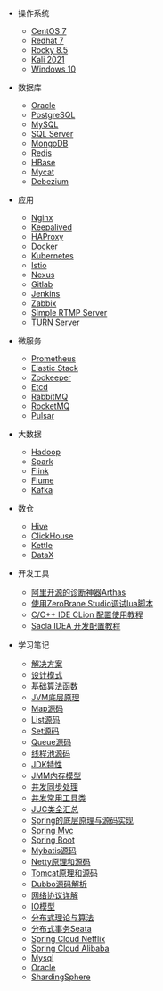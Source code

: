 - 操作系统
  - [CentOS 7](deploy/centos7)
  - [Redhat 7](deploy/rhel7)
  - [Rocky 8.5](deploy/rocky85)
  - [Kali 2021](deploy/kali)
  - [Windows 10](deploy/windows10)

- 数据库
  - [Oracle](deploy/oracle)
  - [PostgreSQL](deploy/postgre)
  - [MySQL](deploy/mysql)
  - [SQL Server](deploy/mssql)
  - [MongoDB](deploy/mongodb)
  - [Redis](deploy/redis)
  - [HBase](deploy/hbase)
  - [Mycat](deploy/mycat)
  - [Debezium](deploy/debezium)

- 应用
  - [Nginx](deploy/nginx)
  - [Keepalived](deploy/keepalived)
  - [HAProxy](deploy/haproxy)
  - [Docker](deploy/docker)
  - [Kubernetes](deploy/kubernetes)
  - [Istio](deploy/istio)
  - [Nexus](deploy/nexus)
  - [Gitlab](deploy/gitlab)
  - [Jenkins](deploy/jenkins)
  - [Zabbix](deploy/zabbix)
  - [Simple RTMP Server](deploy/srs)
  - [TURN Server](deploy/turnserver)

- 微服务
  - [Prometheus](deploy/prometheus)
  - [Elastic Stack](deploy/elk)
  - [Zookeeper](deploy/zookeeper)
  - [Etcd](deploy/etcd)
  - [RabbitMQ](deploy/rabbitmq)
  - [RocketMQ](deploy/rocketmq)
  - [Pulsar](deploy/pulsar)

- 大数据
  - [Hadoop](deploy/hadoop)
  - [Spark](deploy/spark)
  - [Flink](deploy/flink)
  - [Flume](deploy/flume) 
  - [Kafka](deploy/kafka)

- 数仓
  - [Hive](deploy/hive)
  - [ClickHouse](deploy/clickhouse)
  - [Kettle](deploy/kettle) 
  - [DataX](deploy/datax)

- 开发工具
  - [阿里开源的诊断神器Arthas](java/tools/arthas)
  - [使用ZeroBrane Studio调试lua脚本](java/tools/zerobrane)
  - [C/C++ IDE CLion 配置使用教程](java/tools/clion)
  - [Sacla IDEA 开发配置教程](java/tools/scala)

- 学习笔记
  - [解决方案](java/project/scheme)
  - [设计模式](java/designpattern/model)
  - [基础算法函数](java/jvm/function)
  - [JVM底层原理](java/jvm/index)
  - [Map源码](java/j2se/map)
  - [List源码](java/j2se/list)
  - [Set源码](java/j2se/set)
  - [Queue源码](java/j2se/queue)
  - [线程池源码](java/thread/index)
  - [JDK特性](java/j2se/jdk)
  - [JMM内存模型](java/thread/jmm)
  - [并发同步处理](java/thread/synchronized)
  - [并发常用工具类](java/thread/juc)
  - [JUC类全汇总](java/thread/jucclass)
  - [Spring的底层原理与源码实现](java/frame/spring)
  - [Spring Mvc](java/frame/springmvc)
  - [Spring Boot](java/frame/springboot)
  - [Mybatis源码](java/frame/mybatis)  
  - [Netty原理和源码](java/network/netty)
  - [Tomcat原理和源码](java/network/tomcat)
  - [Dubbo源码解析](java/distributed/dubbo)
  - [网络协议详解](java/network/net)
  - [IO模型](java/network/io)
  - [分布式理论与算法](java/distributed/cap)
  - [分布式事务Seata](java/distributed/seata)
  - [Spring Cloud Netflix](java/microservice/springcloud)
  - [Spring Cloud Alibaba](java/microservice/springclouda)
  - [Mysql](java/database/mysql)
  - [Oracle](java/database/oracle)
  - [ShardingSphere](java/database/shardingsphere)